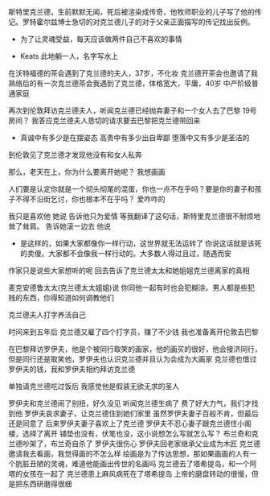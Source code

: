 斯特里克兰德，生前默默无闻，死后被渲染成传奇，他牧师职业的儿子写了他的传记。罗特霍尔兹博士急切的对克兰德儿子的对于父亲正面描写的传记找出反例。

* 为了让灵魂受益，每天应该做两件自己不喜欢的事情

* Keats 此地躺一人，名字写水上

在沃特福德的茶会遇到了克兰德的夫人，37岁，不化妆
克兰德开茶会也邀请了我
熟络后的有一次克兰德茶会我遇到了克兰德，体格宽大，平庸，40岁
中产阶级普通家庭

再次到伦敦拜访克兰德夫人，听闻克兰德已经抛弃妻子和一个女人去了巴黎
19号房间？
我答应克兰德夫人恳切的请求要去巴黎把克兰德带回来

* 真诚中有多少是在摆姿态
  高贵中有多少出自卑鄙
  堕落中又有多少是圣洁的

到伦敦见了克兰德才发现他没有和女人私奔

那么，老天在上，你为什么要离开她呢？
我想画画

人们要是认定你就是一个彻头彻尾的混蛋，你也一点不在乎吗？要是你的妻子和孩子不得不沿街乞讨，你也根本不在乎吗？
爱咋咋的

我只是喜欢他 她说 告诉他只为爱情
等我翻译了这句话，斯特里克兰德很不耐烦地耸了耸肩。
告诉她滚一边去 他说



* 是这样的，如果大家都像你一样行动，这世界就无法运转了
  你说这话就是该死的卖傻。大家都不会像我一样行动的。大多数人得过且过，随遇而安

作家只是说些大家想听的呢
回去告诉了克兰德太太和她姐姐克兰德离家的真相

麦克安德鲁太太(克兰德太太姐姐)说 你同他一起有时也会犯糊涂。男人都是些犯贱的东西，你得知道如何调教他们

克兰德夫人打字养活自己

时间来到五年后
克兰德又雇了四个打字员，赚了不少钱
我也准备离开伦敦去巴黎

在巴黎拜访罗伊夫，他是个被同行取笑的画家，他的画买的很好，他会接济同行，但是同行还是取笑他，罗伊夫也认识克兰德并且认为会成为大画家
克兰德也借过罗伊夫的钱，我和罗伊夫相约拜访克兰德

单独请克兰德吃过饭后
我感觉他是假装无欲无求的圣人

罗伊夫和克兰德闹了别扭，好久没见
听闻克兰德生病了
费了好大力气，我们才找到他
罗伊夫哀求妻子，让克兰德住到她们家里
虽然罗伊夫妻子百般不肯，但最后还是同意了
后来罗伊夫妻子喜欢上了克兰德
罗伊夫不忍心妻子跟克兰德住小阁楼，选择了离开
铺垫也没有，伏笔也没，这小说想怎么写就怎么写？
布兰奇和克兰德吵架了，布兰奇自杀了
罗伊夫很伤心
罗伊夫回老家继承父业成为木匠
克兰德邀请我去看画，我觉得画的不怎么样
绘画是为了传达思想，那如果画画的人有一个肮脏丑陋的灵魂，难道他能画出传世的名画吗
克兰德去了塔希提岛，和一个阿塔的女孩在一起了
克兰德患上麻风病死在了塔希提岛
上帝的磨盘转动的很慢，但是把东西研磨得很细

